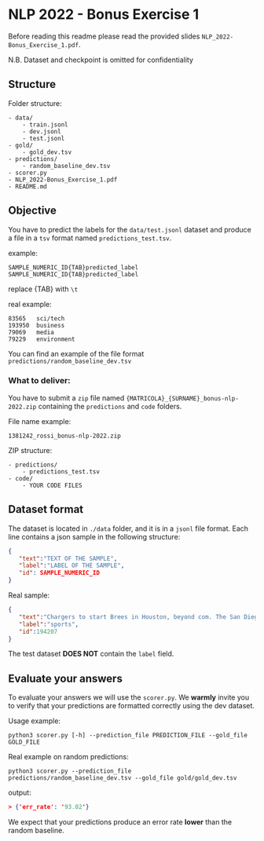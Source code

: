 # NLP 2022 - Bonus Exercise 1

Before reading this readme please read the provided slides `NLP_2022-Bonus_Exercise_1.pdf`.

N.B. Dataset and checkpoint is omitted for confidentiality

## Structure

Folder structure:

```
- data/
    - train.jsonl
    - dev.jsonl
    - test.jsonl
- gold/
    - gold_dev.tsv
- predictions/
    - random_baseline_dev.tsv
- scorer.py
- NLP_2022-Bonus_Exercise_1.pdf
- README.md
```

## Objective

You have to predict the labels for the `data/test.jsonl` dataset 
and produce a file in a `tsv` format named `predictions_test.tsv`. 

example:

```
SAMPLE_NUMERIC_ID{TAB}predicted_label
SAMPLE_NUMERIC_ID{TAB}predicted_label
```
replace {TAB} with `\t`

real example:

```
83565	sci/tech
193950	business
79069	media
79229	environment
```

You can find an example of the file format `predictions/random_baseline_dev.tsv`

### What to deliver:
You have to submit a `zip` file named `{MATRICOLA}_{SURNAME}_bonus-nlp-2022.zip` 
containing the `predictions` and `code` folders.

File name example:

```
1381242_rossi_bonus-nlp-2022.zip
```

ZIP structure:

```
- predictions/
    - predictions_test.tsv
- code/
    - YOUR CODE FILES
```

## Dataset format

The dataset is located in `./data` folder, and it is in a `jsonl` file format.
Each line contains a json sample in the following structure:

```json lines
{
   "text":"TEXT OF THE SAMPLE",
   "label":"LABEL OF THE SAMPLE",
   "id": SAMPLE_NUMERIC_ID
}
```

Real sample:

```json lines
{
   "text":"Chargers to start Brees in Houston, beyond com. The San Diego Chargers announced on Monday that Drew Brees will start the 2004 opener against the Houston Texans at Reliant Stadium.",
   "label":"sports",
   "id":194207
}
```

The test dataset **DOES NOT** contain the `label` field. 

## Evaluate your answers

To evaluate your answers we will use the `scorer.py`. We **warmly** invite 
you to verify that your predictions are formatted correctly using the dev dataset.

Usage example:

```
python3 scorer.py [-h] --prediction_file PREDICTION_FILE --gold_file GOLD_FILE
```

Real example on random predictions:

```
python3 scorer.py --prediction_file predictions/random_baseline_dev.tsv --gold_file gold/gold_dev.tsv
```

output:

```json lines
> {'err_rate': '93.02'}
```

We expect that your predictions produce an error rate **lower** than the random baseline.



